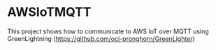 # AWSIoTMQTT
This project shows how to communicate to AWS IoT over MQTT using GreenLightning (https://github.com/oci-pronghorn/GreenLighter)

